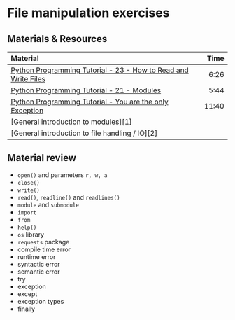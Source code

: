 # File manipulation exercises

## Materials & Resources

| Material | Time |
|:---------|-----:|
| [Python Programming Tutorial - 23 - How to Read and Write Files](https://www.youtube.com/watch?v=YV6qm6erphk) | 6:26 |
| [Python Programming Tutorial - 21 - Modules](https://www.youtube.com/watch?v=WN4A6iJOUns) | 5:44 |
| [Python Programming Tutorial - You are the only Exception](https://www.youtube.com/watch?v=1cCU0owdiR4) | 11:40 |
| [General introduction to modules][1] ||
| [General introduction to file handling / IO][2] ||

## Material review
 - `open()` and parameters `r, w, a`
 - `close()`
 - `write()`
 - `read()`, `readline()` and `readlines()`
 - `module` and `submodule`
 - `import`
 - `from`
 - `help()`
 - `os` library
 - `requests` package
 - compile time error
 - runtime error
 - syntactic error
 - semantic error
 - try
 - exception
 - except
 - exception types
 - finally
